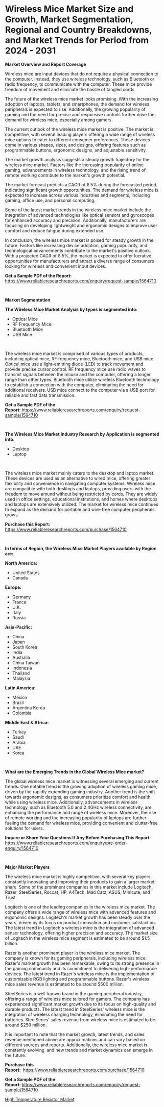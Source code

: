 <p><h1>Wireless Mice Market Size and Growth, Market Segmentation, Regional and Country Breakdowns, and Market Trends for Period from 2024 -  2031</h1></p><p><strong>Market Overview and Report Coverage</strong></p>
<p><p>Wireless mice are input devices that do not require a physical connection to the computer. Instead, they use wireless technology, such as Bluetooth or radio frequency, to communicate with the computer. These mice provide freedom of movement and eliminate the hassle of tangled cords.</p><p>The future of the wireless mice market looks promising. With the increasing adoption of laptops, tablets, and smartphones, the demand for wireless peripherals is expected to rise. Additionally, the growing popularity of gaming and the need for precise and responsive controls further drive the demand for wireless mice, especially among gamers.</p><p>The current outlook of the wireless mice market is positive. The market is competitive, with several leading players offering a wide range of wireless mice options to cater to different consumer preferences. These devices come in various shapes, sizes, and designs, offering features such as programmable buttons, ergonomic designs, and adjustable sensitivity.</p><p>The market growth analysis suggests a steady growth trajectory for the wireless mice market. Factors like the increasing popularity of online gaming, advancements in wireless technology, and the rising trend of remote working contribute to the market's growth potential.</p><p>The market forecast predicts a CAGR of 8.5% during the forecasted period, indicating significant growth opportunities. The demand for wireless mice is expected to increase across various industries and segments, including gaming, office use, and personal computing.</p><p>Some of the latest market trends in the wireless mice market include the integration of advanced technologies like optical sensors and gyroscopes for enhanced accuracy and precision. Additionally, manufacturers are focusing on developing lightweight and ergonomic designs to improve user comfort and reduce fatigue during extended use.</p><p>In conclusion, the wireless mice market is poised for steady growth in the future. Factors like increasing device adoption, gaming popularity, and technological advancements contribute to the market's positive outlook. With a projected CAGR of 8.5%, the market is expected to offer lucrative opportunities for manufacturers and attract a diverse range of consumers looking for wireless and convenient input devices.</p></p>
<p><strong>Get a Sample PDF of the Report:</strong> <a href="https://www.reliableresearchreports.com/enquiry/request-sample/1564710">https://www.reliableresearchreports.com/enquiry/request-sample/1564710</a></p>
<p>&nbsp;</p>
<p><strong>Market Segmentation</strong></p>
<p><strong>The Wireless Mice Market Analysis by types is segmented into:</strong></p>
<p><ul><li>Optical Mice</li><li>RF Frequency Mice</li><li>Bluetooth Mice</li><li>USB Mice</li></ul></p>
<p>&nbsp;</p>
<p><p>The wireless mice market is comprised of various types of products, including optical mice, RF frequency mice, Bluetooth mice, and USB mice. Optical mice use a light-emitting diode (LED) to track movement and provide precise cursor control. RF frequency mice use radio waves to transmit signals between the mouse and the computer, offering a longer range than other types. Bluetooth mice utilize wireless Bluetooth technology to establish a connection with the computer, eliminating the need for additional receivers. USB mice connect to the computer via a USB port for reliable and fast data transmission.</p></p>
<p><strong>Get a Sample PDF of the Report:</strong>&nbsp;<a href="https://www.reliableresearchreports.com/enquiry/request-sample/1564710">https://www.reliableresearchreports.com/enquiry/request-sample/1564710</a></p>
<p>&nbsp;</p>
<p><strong>The Wireless Mice Market Industry Research by Application is segmented into:</strong></p>
<p><ul><li>Desktop</li><li>Laptop</li></ul></p>
<p>&nbsp;</p>
<p><p>The wireless mice market mainly caters to the desktop and laptop market. These devices are used as an alternative to wired mice, offering greater flexibility and convenience in navigating computer systems. Wireless mice are compatible with both desktops and laptops, providing users with the freedom to move around without being restricted by cords. They are widely used in office settings, educational institutions, and homes where desktops and laptops are extensively utilized. The market for wireless mice continues to expand as the demand for portable and wire-free computer peripherals grows.</p></p>
<p><strong>Purchase this Report:</strong>&nbsp; <a href="https://www.reliableresearchreports.com/purchase/1564710">https://www.reliableresearchreports.com/purchase/1564710</a></p>
<p>&nbsp;</p>
<p><strong>In terms of Region, the Wireless Mice Market Players available by Region are:</strong></p>
<p>
    <p> <strong> North America: </strong>
        <ul>
            <li>United States</li>
            <li>Canada</li>
        </ul>
        </p> 
    <p> <strong> Europe: </strong>
        <ul>
            <li>Germany</li>
            <li>France</li>
            <li>U.K.</li>
            <li>Italy</li>
            <li>Russia</li>
        </ul>
        </p> 
    <p> <strong> Asia-Pacific: </strong>
        <ul>
            <li>China</li>
            <li>Japan</li>
            <li>South Korea</li>
            <li>India</li>
            <li>Australia</li>
            <li>China Taiwan</li>
            <li>Indonesia</li>
            <li>Thailand</li>
            <li>Malaysia</li>
        </ul>
        </p> 
    <p> <strong> Latin America: </strong>
        <ul>
            <li>Mexico</li>
            <li>Brazil</li>
            <li>Argentina Korea</li>
            <li>Colombia</li>
        </ul>
        </p> 
    <p> <strong> Middle East & Africa: </strong>
        <ul>
            <li>Turkey</li>
            <li>Saudi</li>
            <li>Arabia</li>
            <li>UAE</li>
            <li>Korea</li>
        </ul>
    </p>
    </p>
<p>&nbsp;</p>
<p><strong>What are the Emerging Trends in the Global Wireless Mice market?</strong></p>
<p><p>The global wireless mice market is witnessing several emerging and current trends. One notable trend is the growing adoption of wireless gaming mice, driven by the rapidly expanding gaming industry. Another trend is the shift towards ergonomic designs, as consumers prioritize comfort and health while using wireless mice. Additionally, advancements in wireless technology, such as Bluetooth 5.0 and 2.4GHz wireless connectivity, are enhancing the performance and range of wireless mice. Moreover, the rise of remote working and the increasing popularity of laptops are further fueling the demand for wireless mice, providing convenient and clutter-free solutions for users.</p></p>
<p><strong>Inquire or Share Your Questions If Any Before Purchasing This Report</strong>- <a href="https://www.reliableresearchreports.com/enquiry/pre-order-enquiry/1564710">https://www.reliableresearchreports.com/enquiry/pre-order-enquiry/1564710</a></p>
<p>&nbsp;</p>
<p><strong>Major Market Players</strong></p>
<p><p>The wireless mice market is highly competitive, with several key players constantly innovating and improving their products to gain a larger market share. Some of the prominent companies in this market include Logitech, Razer, SteelSeries, Roccat, HP, A4Tech, Mad Catz, ASUS, Minicute, and Trust.</p><p>Logitech is one of the leading companies in the wireless mice market. The company offers a wide range of wireless mice with advanced features and ergonomic designs. Logitech's market growth has been steady over the years, driven by its focus on product innovation and customer satisfaction. The latest trend in Logitech's wireless mice is the integration of advanced sensor technology, offering higher precision and accuracy. The market size of Logitech in the wireless mice segment is estimated to be around $1.5 billion.</p><p>Razer is another prominent player in the wireless mice market. The company is known for its gaming peripherals, including wireless mice. Razer's market growth has been remarkable, owing to its strong presence in the gaming community and its commitment to delivering high-performance devices. The latest trend in Razer's wireless mice is the implementation of customizable RGB lighting and programmable buttons. Razer's wireless mice sales revenue is estimated to be around $500 million.</p><p>SteelSeries is a well-known brand in the gaming peripheral industry, offering a range of wireless mice tailored for gamers. The company has experienced significant market growth due to its focus on high-quality and durable products. The latest trend in SteelSeries' wireless mice is the integration of wireless charging technology, eliminating the need for batteries. SteelSeries' sales revenue from wireless mice is estimated to be around $250 million.</p><p>It is important to note that the market growth, latest trends, and sales revenue mentioned above are approximations and can vary based on different sources and reports. Additionally, the wireless mice market is constantly evolving, and new trends and market dynamics can emerge in the future.</p></p>
<p><strong>Purchase this Report:</strong>&nbsp;&nbsp;<a href="https://www.reliableresearchreports.com/purchase/1564710">https://www.reliableresearchreports.com/purchase/1564710</a></p>
<p></p>
<p><strong>Get a Sample PDF of the Report:</strong>&nbsp;<a href="https://www.reliableresearchreports.com/enquiry/request-sample/1564710">https://www.reliableresearchreports.com/enquiry/request-sample/1564710</a></p>
<p><p><a href="https://github.com/nicoletavirag/Market-Research-Report-List-1/blob/main/high-temperature-resistor-market.md">High Temperature Resistor Market</a></p></p>